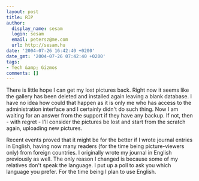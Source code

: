 ```yaml
---
layout: post
title: RIP
author:
  display_name: sesam
  login: sesam
  email: petersz@me.com
  url: http://sesam.hu
date: '2004-07-26 16:42:40 +0200'
date_gmt: '2004-07-26 07:42:40 +0200'
tags:
- Tech &amp; Gizmos
comments: []
---
```


There is little hope I can get my lost pictures back. Right now it seems like the gallery has been deleted and installed again leaving a blank database. I have no idea how could that happen as it is only me who has access to the administration interface and I certainly didn't do such thing. Now I am waiting for an answer from the support if they have any backup. If not, then - with regret - I'll consider the pictures be lost and start from the scratch again, uploading new pictures.

Recent events proved that it might be for the better if I wrote journal entries in English, having now many readers (for the time being picture-viewers only) from foreign countries. I originally wrote my journal in English previously as well. The only reason I changed is because some of my relatives don't speak the language. I put up a poll to ask you which language you prefer. For the time being I plan to use English.
